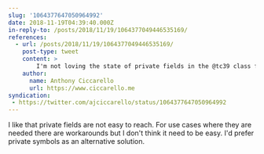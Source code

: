 ```yaml
---
slug: '1064377647050964992'
date: 2018-11-19T04:39:40.000Z
in-reply-to: /posts/2018/11/19/1064377049446535169/
references:
  - url: /posts/2018/11/19/1064377049446535169/
    post-type: tweet
    content: >
        I'm not loving the state of private fields in the @tc39 class fields proposal. Adding new syntax and complex semantics for something for private fields doesn't seem worth the value.
    author:
      name: Anthony Ciccarello
      url: https://www.ciccarello.me
syndication:
 - https://twitter.com/ajciccarello/status/1064377647050964992
---
```


I like that private fields are not easy to reach. For use cases where they are needed there are workarounds but I don't think it need to be easy. I'd prefer private symbols as an alternative solution.
